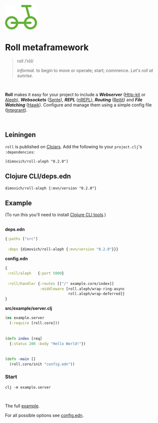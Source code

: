 <img height="80px" src="/resources/roll.png">

# Roll metaframework

>  roll   /ˈrōl/
>
>  _informal_. to begin to move or operate; start; commence.
>  _Let's roll at sunrise._

<br>

__Roll__ makes it easy for your project to include a ___Webserver___ ([Http-kit](http://www.http-kit.org/) or [Aleph](https://aleph.io/)), ___Websockets___ ([Sente](https://github.com/ptaoussanis/sente)), ___REPL___ ([nREPL](https://github.com/clojure-emacs/cider-nrepl)), ___Routing___ ([Reitit](https://github.com/metosin/reitit)) and ___File Watching___ ([Hawk](https://github.com/wkf/hawk)). Configure and manage them using a simple config file ([Integrant](https://github.com/weavejester/integrant)).

<br>

## Leiningen

`roll` is published on [Clojars](https://clojars.org/dimovich/roll).
Add the following to your `project.clj`'s `:dependencies`:

    [dimovich/roll-aleph "0.2.0"]


## Clojure CLI/deps.edn

	dimovich/roll-aleph {:mvn/version "0.2.0"}


## Example

(To run this you'll need to install [Clojure CLI tools](https://clojure.org/guides/getting_started).)
<br><br>

__deps.edn__

``` clojure
{:paths ["src"]

 :deps {dimovich/roll-aleph {:mvn/version "0.2.0"}}}
```



__config.edn__

```clojure
{
 :roll/aleph   {:port 5000}

 :roll/handler {:routes [["/" example.core/index]]
                :middleware [roll.aleph/wrap-ring-async
                             roll.aleph/wrap-deferred]}
}
```



__src/example/server.clj__

``` clojure
(ns example.server
  (:require [roll.core]))


(defn index [req]
  {:status 200 :body "Hello World!"})


(defn -main []
  (roll.core/init "config.edn"))
```



### Start

```
clj -m example.server
```


<br>

The full [example](/example).

For all possible options see [config.edn](/config.edn).
